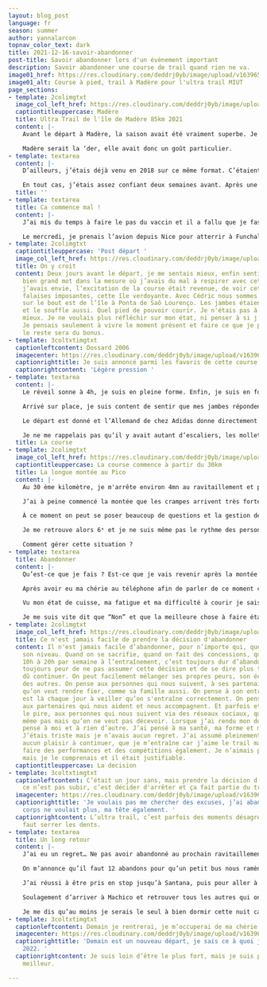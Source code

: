```yaml
---
layout: blog_post
language: fr
season: summer
author: yannalarcon
topnav_color_text: dark
title: 2021-12-16-savoir-abandonner
post-title: Savoir abandonner lors d'un évènement important
description: Savoir abandonner une course de trail quand rien ne va.
image01_href: https://res.cloudinary.com/deddrj0yb/image/upload/v1639653283/website/blog/Mad%C3%A8re/GOPR0108_ALTA1642458316780515_1_-min_nu1crr.jpg
image01_alt: Course à pied, trail à Madère pour l'ultra trail MIUT
page_sections:
- template: 2colimgtxt
  image_col_left_href: https://res.cloudinary.com/deddrj0yb/image/upload/v1639651639/website/blog/Mad%C3%A8re/20180430_120816_hkh386.jpg
  captiontitleuppercase: Madère
  title: Ultra Trail de l'île de Madère 85km 2021
  content: |-
    Avant le départ à Madère, la saison avait été vraiment superbe. Je savais que c’était la dernière de l’année, mais aussi mon dernier petit ultra avant un moment, car je serais Papa en mai. Un nouvel Ultra où les nuits peuvent être longues, les ravitos courts, mais le chemin y est unique, magnifique, un partage en duo pour la vie.

    Madère serait la ‘der, elle avait donc un goût particulier.
- template: textarea
  content: |-
    D’ailleurs, j’étais déjà venu en 2018 sur ce même format. C’étaient mes débuts sur les trails longs et finalement je ne m’en étais pas si mal sorti. J'ai pu finir 11 ème en 10h58. J’avais adoré cette course, ces paysages, ces chemins, sa difficulté. C’est une île incroyable avec des fleurs magnifiques, des forêts d’eucalyptus, ces Pico vertigineux. Un petit paradis qui traumatise bien les cuisses.

    En tout cas, j’étais assez confiant deux semaines avant. Après une 3e place au Trail de EDF Val Cenis sur le 85km puis une 2e place sur le trail de Serre Ponçon 85km, j’avais franchi une barrière. J’étais meilleur, ma gestion était plus efficace, je comprenais comment tenir une course, mais surtout je savais me battre jusqu’au bout. Le MIUT, c’était pour moi mon dernier objectif et je voulais finir l’année en beauté, tout comme cette île.
  title: ''
- template: textarea
  title: Ca commence mal !
  content: |-
    J’ai mis du temps à faire le pas du vaccin et il a fallu que je fasse ma 2e dose 10 jours avant la compétition. Je me disais “bon, j'aurai sûrement un peu mal à la tête, je vais me reposer et ça ira." Malheureusement, je n’ai pas vécu seulement cela. Mon corps a trop réagi à la 2ᵉ doses et j’ai été cloué au lit 5 jours. Entre fièvre, courbature, fatigue et migraine, rien n’était de bon augure pour ma course. Je commençais sérieusement à douter de pouvoir y aller et de pouvoir courir là-bas. Je n'avais pas couru depuis presque 7 jours et c’est une chose que je ne supporte pas avant une course. Le fait de trop me reposer avant un départ me fatigue encore plus, j’ai besoin de tourner les jambes. Mais là, je n’avais pas le choix.

    Le mercredi, je prenais l’avion depuis Nice pour atterrir à Funchal. Après 3 jours d’antibiotique, j’ai décidé d’y aller même si je savais que ça serait Rock and Roll. Je retrouverai en tout cas le team Instinct Trail avec Sean et Cédric.
- template: 2colimgtxt
  captiontitleuppercase: 'Post départ '
  image_col_left_href: https://res.cloudinary.com/deddrj0yb/image/upload/v1639661304/website/blog/Mad%C3%A8re/GOPR0103_ALTA1642458316780515_1_eezzxk.jpg
  title: On y croit
  content: Deux jours avant le départ, je me sentais mieux, enfin sentir c’était un
    bien grand mot dans la mesure où j’avais du mal à respirer avec cette crève. Mais
    j’avais envie, l’excitation de la course était revenue, de voir cette île, ces
    falaises imposantes, cette île verdoyante. Avec Cédric nous sommes allés trottiner
    sur le bout est de l’île à Ponta de Saõ Lourenço. Les jambes étaient plutôt bonnes
    et le souffle aussi. Quel pied de pouvoir courir. Je n'étais pas à 100% mais j’étais
    mieux. Je ne voulais plus réfléchir sur mon état, ni penser à si j’étais prêt.
    Je pensais seulement à vivre le moment présent et faire ce que je peux faire,
    le reste sera du bonus.
- template: 3coltxtimgtxt
  captionleftcontent: Dossard 2006
  imagecenter: https://res.cloudinary.com/deddrj0yb/image/upload/v1639663459/website/blog/Mad%C3%A8re/IMG20211119104338_tf7ymf.jpg
  captionrighttitle: Je suis annoncé parmi les favoris de cette course
  captionrightcontent: 'Légère pression '
- template: textarea
  content: |-
    Le réveil sonne à 4h, je suis en pleine forme. Enfin, je suis en forme, je suis surpris, car même si je suis du matin, à 4h normalement on n’est jamais d’attaque et à 200%. Un taxi me récupère et m’amène au départ des bus pour se rendre à Sao Vicente. Le trajet se passe en musique et je rêve de la course, je me plonge dans le profil du parcours. Je suis un rêveur et je vis ma course avant même d’avoir épinglé le dossard.

    Arrivé sur place, je suis content de sentir que mes jambes répondent bien à l’échauffement. Je suis plutôt concentré et le temps est bon. « Le temps est bon, le ciel est bleu… » et mince, ça y est j’ai cette musique dans la tête.

    Le départ est donné et l’Allemand de chez Adidas donne directement le ton et le rythme de cette course. C’est rapide et je le laisserai faire sa course. Je me retrouve donc directement dans la position 4 dès le début. Je sais que les 30er kilomètres sont assez rapides, mais qu’il faut vraiment garder de la force pour la montée aux Picos qui sera après le 30ème kilomètre. Me voilà 4ᵉ dans une belle allure et dans une bonne forme. Ma chérie m’envoie un petit SMS pour tenir au courant des écarts devant et derrière à chaque ravito. Personne ne me fait l’assistance, alors je prends le temps de manger et de bien remplir mes flasques.

    Je ne me rappelais pas qu’il y avait autant d’escaliers, les mollets chauffent. J’ai pourtant vécu à Lyon et j’en ai passé des escaliers dans la montée de « Nicolas Delange » et « Soulary ». Ma course est bien gérée et je me sens bien. Je commence à me dire qu’au final je vais passer une belle journée.
  title: La course
- template: 2colimgtxt
  image_col_left_href: https://res.cloudinary.com/deddrj0yb/image/upload/v1639663573/website/blog/Mad%C3%A8re/IMG20211120124232_dyvqit.jpg
  captiontitleuppercase: La course commence à partir du 30km
  title: La longue montée au Pico
  content: |-
    Au 30 ème kilomètre, je m'arrête environ 4mn au ravitaillement et prends le temps. C’est la partie la plus dure de la course qui va suivre. Une montée de 1400D+ sur 10,5km et le chemin est loin d’être simple. Je constate que derrière, c'est à 5 mn et devant le 3ᵉ également. Je me dis que je pourrais le rattraper après la montée.

    J’ai à peine commencé la montée que les crampes arrivent très fortement, avec un coup de fatigue et un mal de dos. Je me dis que c’est passager et comme dans chaque ultra, on vit tous un ou des moments durs. J’avance avec les crampes, je vois mes quadriceps se contracter et je pourrais presque distinguer les fibres musculaires, les tendons tellement les crampes sont fortes. À partir de ce moment, c'est la descente aux enfers. Malgré des pauses, après avoir ralenti, je sens que ça va être compliqué.

    À ce moment on peut se poser beaucoup de questions et la gestion de course peut s'avérer totalement différente.

    Je me retrouve alors 6ᵉ et je ne suis même pas le rythme des personnes du 115km. La douleur est vraiment présente, je n’ai jamais eu de telles crampes et un mal de dos pareil.

    Comment gérer cette situation ?
- template: textarea
  title: Abandonner
  content: |-
    Qu’est-ce que je fais ? Est-ce que je vais revenir après la montée ? Est-ce que les douleurs, les crampes vont partir ? Est-ce que je finis la course sans penser au classement ? Est-ce que j’accepte de mettre 12h, 13h, 15h au lieu de 10h30 ? Doucement je sens mon mental vaciller et la course commence doucement à m’échapper. Le plaisir disparaît totalement et c’est uniquement la lutte à chaque pas.

    Après avoir eu ma chérie au téléphone afin de parler de ce moment ce doute et de questionnement, après qu’elle essaye de me pousser à aller plus loin, à tenir tout en me réconfortant, la course se dessine vers une fin moins glorieuse.

    Vu mon état de cuisse, ma fatigue et ma difficulté à courir je sais qu’après le ravitaillement, il me reste 40km. Sur les 20 derniers kilomètres, il faut courir car c’est la partie la plus roulante. Si je continue je vais mettre 15h, je vais arriver de nuit. Dans quel état je serais ? Combien de temps après je vais mettre pour récupérer ? Est-ce que je vais prendre du plaisir à finir la course même si je zappe de ma tête la notion de performance et de résultat ?

    Je me suis vite dit que “Non” et que la meilleure chose à faire était de redonner mon dossard.
- template: 2colimgtxt
  image_col_left_href: https://res.cloudinary.com/deddrj0yb/image/upload/v1639651639/website/blog/Mad%C3%A8re/IMG20211120162237_d2yqv9.jpg
  title: Ce n'est jamais facile de prendre la décision d'abandonner
  content: Il n'est jamais facile d’abandonner, pour n’importe qui, quel que soit
    son niveau. Quand on se sacrifie, quand on fait des concessions, quand on passe
    10h à 20h par semaine à l’entraînement, c’est toujours dur d’abandonner. On a
    toujours peur de ne pas assumer cette décision et de se dire plus tard qu'on aurait
    dû continuer. On peut facilement mélanger ses propres peurs, son échec et le regard
    des autres. On pense aux personnes qui nous suivent, à ses partenaires de vie
    qu’on veut rendre fier, comme sa famille aussi. On pense à son entraîneur qui
    est là chaque jour à veiller qu’on s'entraîne correctement. On pense aussi parfois
    aux partenaires qui nous aident et nous accompagnent. Et parfois et c’est peut-être
    le pire, aux personnes qui nous suivent via des réseaux sociaux, qu’on ne connaît
    même pas mais qu’on ne veut pas décevoir. Lorsque j’ai rendu mon dossard, j’ai
    pensé à moi et à rien d’autre. J’ai pensé à ma santé, ma forme et mon plaisir.
    J’étais triste mais je n’avais aucun regret. J’ai assumé pleinement que j’aurai
    aucun plaisir à continuer, que je m’entraîne car j’aime le trail mais que j’aime
    faire des performances et des compétitions également. Je n’aimais pas cet échec
    mais je le comprenais et il était justifiable.
  captiontitleuppercase: La decision
- template: 3coltxtimgtxt
  captionleftcontent: C’était un jour sans, mais prendre la décision d’abandonner
    ce n’est pas subir, c’est décider d'arrêter et ça fait partie du trail et de l’apprentissage.
  imagecenter: https://res.cloudinary.com/deddrj0yb/image/upload/v1639651639/website/blog/Mad%C3%A8re/IMG-20211120-WA0035_ngz8av.jpg
  captionrighttitle: 'Je voulais pas me chercher des excuses, j’ai abandonné car mon
    corps ne voulait plus, ma tête également. '
  captionrightcontent: L’ultra trail, c’est parfois des moments désagréables et il
    faut serrer les dents.
- template: textarea
  title: Un long retour
  content: |-
    J’ai eu un regret… Ne pas avoir abandonné au prochain ravitaillement 9km plus loin. Avoir stoppé ma course au Pico Ruivo n'était pas du tout la meilleure idée. Ce Pico n'était pas du tout bien situé pour que je puisse rentrer facilement à Machico, contrairement au Pico de Arieiro.

    On m’annonce qu’il faut 12 abandons pour qu’un petit bus nous ramène. Bon, je ne souhaite pas que ces 12 personnes abandonnent mais ça risque d’être long. Après une petite sieste, j’étais gelé, une constante brume se figer à ce Pico. Il y avait un parking à 2km, et la route ensuite descendait à Santana. Après 3h d’attente, 4 cafés, quelques poignées de fromage et de chips, je suis partie à pied au parking pour faire du stop et descendre à Santana.

    J’ai réussi à être pris en stop jusqu’à Santana, puis pour aller à Machico j’ai pu prendre un taxi car le stop ne fonctionnait plus très bien.

    Soulagement d’arriver à Machico et retrouver tous les autres qui ont pu faire une belle course.

    Je me dis qu’au moins je serais le seul à bien dormir cette nuit car après 80km généralement on dort toujours très mal.
- template: 3coltxtimgtxt
  captionleftcontent: Demain je rentrerai, je m’occuperai de ma chérie enceinte.
  imagecenter: https://res.cloudinary.com/deddrj0yb/image/upload/v1639651640/website/blog/Mad%C3%A8re/IMG20211121152328_tjrevq.jpg
  captionrighttitle: 'Demain est un nouveau départ, je sais ce à quoi j’aspire en
    2022. '
  captionrightcontent: Je suis loin d’être le plus fort, mais je suis prêt à devenir
    meilleur.

---
```

